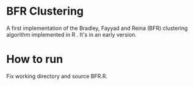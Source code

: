 # BFR Clustering
 A first implementation of the Bradley, Fayyad and Reina (BFR) clustering algorithm implemented in R . It's in an early version.

# How to run
Fix working directory and source BFR.R. 
